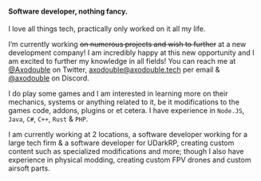 #### Software developer, nothing fancy.
I love all things tech, practically only worked on it all my life.

I’m currently working ~~on numerous projects and wish to further~~ at a new development company! I am incredibly happy at this new opportunity and I am excited to further my knowledge in all fields!
You can reach me at [@Axodouble](https://twitter.com/axodouble) on Twitter, [axodouble@axodouble.tech](mailto:axodouble@axodouble.tech) per email & [@axodouble](https://discord.com) on Discord.

I do play some games and I am interested in learning more on their mechanics, systems or anything related to it, be it modifications to the games code, addons, plugins or et cetera. 
I have experience in `Node.JS`, `Java`, `C#`, `C++`, `Rust` & `PHP`.

I am currently working at 2 locations, a software developer working for a large tech firm & a software developer for UDarkRP, creating custom content such as specialized modifications and more; though I also have experience in physical modding, creating custom FPV drones and custom airsoft parts.
